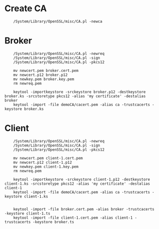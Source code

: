 # Create CA

        /System/Library/OpenSSL/misc/CA.pl -newca

# Broker

        /System/Library/OpenSSL/misc/CA.pl -newreq
        /System/Library/OpenSSL/misc/CA.pl -sign
        /System/Library/OpenSSL/misc/CA.pl -pkcs12

        mv newcert.pem broker.cert.pem
        mv newcert.p12 broker.p12
        mv newkey.pem broker.key.pem
        rm newreq.pem
  
        keytool -importkeystore -srckeystore broker.p12 -destkeystore broker.ks -srcstoretype pkcs12 -alias 'my certificate' -destalias broker
        keytool -import -file demoCA/cacert.pem -alias ca -trustcacerts -keystore broker.ks  

# Client

        /System/Library/OpenSSL/misc/CA.pl -newreq
        /System/Library/OpenSSL/misc/CA.pl -sign
        /System/Library/OpenSSL/misc/CA.pl -pkcs12

        mv newcert.pem client-1.cert.pem
        mv newcert.p12 client-1.p12
        mv newkey.pem client-1.key.pem
        rm newreq.pem

        keytool -importkeystore -srckeystore client-1.p12 -destkeystore client-1.ks -srcstoretype pkcs12 -alias 'my certificate' -destalias client-1
        keytool -import -file demoCA/cacert.pem -alias ca -trustcacerts -keystore client-1.ks


        keytool -import -file broker.cert.pem -alias broker -trustcacerts -keystore client-1.ts
        keytool -import -file client-1.cert.pem -alias client-1 -trustcacerts -keystore broker.ts
